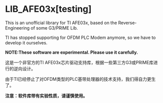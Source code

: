 # LIB_AFE03x[testing]
 This is an unofficial library for TI AFE03x, based on the Reverse-Engineering of some G3/PRIME Lib.
 
 TI has stopped supporting for OFDM PLC Modem anymore, so we have to develop it ourselves.
 
 **NOTE:These software are experimental. Please use it carefully.**
 
 这是一个非官方的TI AFE03x芯片驱动支持库，根据一些第三方G3或PRIME库进行的逆向设计。
 
 由于TI已经停止了对OFDM类型的PLC基带处理器的技术支持，我们得自力更生了。
 
 **注意：软件库带有实验性质，请谨慎使用。**